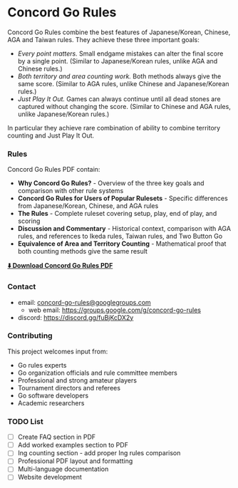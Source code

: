 # Concord Go Rules

Concord Go Rules combine the best features of Japanese/Korean, Chinese, AGA and Taiwan rules.
They achieve these three important goals:

- *Every point matters.* Small endgame mistakes can alter the final score by a single point.
  (Similar to Japanese/Korean rules, unlike AGA and Chinese rules.)
- *Both territory and area counting work.* Both methods always give the same score.
  (Similar to AGA rules, unlike Chinese and Japanese/Korean rules.)
- *Just Play It Out.* Games can always continue until all dead stones are captured without changing the score.
  (Similar to Chinese and AGA rules, unlike Japanese/Korean rules.)

In particular they achieve rare combination of ability to combine territory counting and Just Play It Out.

### Rules

Concord Go Rules PDF contain:
- **Why Concord Go Rules?** - Overview of the three key goals and comparison with other rule systems
- **Concord Go Rules for Users of Popular Rulesets** - Specific differences from Japanese/Korean, Chinese, and AGA rules
- **The Rules** - Complete ruleset covering setup, play, end of play, and scoring
- **Discussion and Commentary** - Historical context, comparison with AGA rules, and references to Ikeda rules, Taiwan rules, and Two Button Go
- **Equivalence of Area and Territory Counting** - Mathematical proof that both counting methods give the same result

**[⬇️ Download Concord Go Rules PDF](https://raw.githubusercontent.com/concord-go-rules/concord-go-rules/refs/heads/main/Concord.pdf)**


### Contact
- email: concord-go-rules@googlegroups.com
  - web email: https://groups.google.com/g/concord-go-rules
- discord: https://discord.gg/fuBjKcDX2y

### Contributing

This project welcomes input from:
- Go rules experts
- Go organization officials and rule committee members
- Professional and strong amateur players
- Tournament directors and referees
- Go software developers
- Academic researchers

### TODO List

- [ ] Create FAQ section in PDF
- [ ] Add worked examples section to PDF
- [ ] Ing counting section - add proper Ing rules comparison
- [ ] Professional PDF layout and formatting
- [ ] Multi-language documentation
- [ ] Website development
